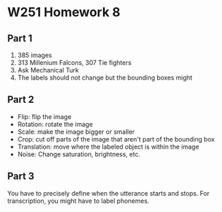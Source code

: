 # W251 Homework 8

## Part 1
1. 385 images
2. 313 Millenium Falcons, 307 Tie fighters
3. Ask Mechanical Turk
4. The labels should not change but the bounding boxes might

## Part 2
* Flip: flip the image
* Rotation: rotate the image
* Scale: make the image bigger or smaller
* Crop: cut off parts of the image that aren't part of the bounding box
* Translation: move where the labeled object is within the image
* Noise: Change saturation, brightness, etc.

## Part 3
You have to precisely define when the utterance starts and stops.  For transcription, you might have to label phonemes.
